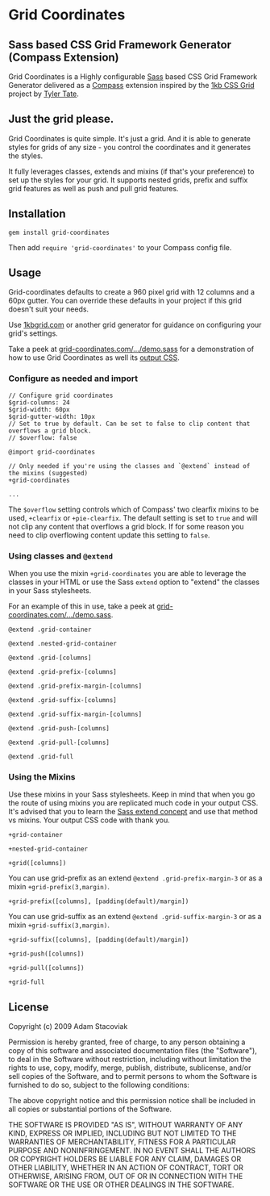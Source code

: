 # Grid Coordinates

## Sass based CSS Grid Framework Generator (Compass Extension)

Grid Coordinates is a Highly configurable [Sass](http://sass-lang.com/) based CSS Grid Framework Generator delivered as a [Compass](http://compass-style.org/) extension inspired by the [1kb CSS Grid](http://1kbgrid.com/) project by [Tyler Tate](http://twitter.com/tylertate).

## Just the grid please.

Grid Coordinates is quite simple. It's just a grid. And it is able to generate styles for grids of any size - you control the coordinates and it generates the styles.

It fully leverages classes, extends and mixins (if that's your preference) to set up the styles for your grid. It supports nested grids, prefix and suffix grid features as well as push and pull grid features.

## Installation

`gem install grid-coordinates`

Then add `require 'grid-coordinates'` to your Compass config file.

## Usage

Grid-coordinates defaults to create a 960 pixel grid with 12 columns and a 60px gutter. You can override these defaults in your project if this grid doesn't suit your needs.

Use [1kbgrid.com](http://1kbgrid.com) or another grid generator for guidance on configuring your grid's settings.

Take a peek at [grid-coordinates.com/.../demo.sass](https://github.com/adamstac/grid-coordinates.com/blob/master/themes/grid-coordinates/sass/demo.sass) for a demonstration of how to use Grid Coordinates as well its [output CSS](https://github.com/adamstac/grid-coordinates.com/blob/master/themes/grid-coordinates/public/grid-coordinates/css/demo.css).

### Configure as needed and import

    // Configure grid coordinates
    $grid-columns: 24
    $grid-width: 60px
    $grid-gutter-width: 10px
    // Set to true by default. Can be set to false to clip content that overflows a grid block.
    // $overflow: false
    
    @import grid-coordinates
    
    // Only needed if you're using the classes and `@extend` instead of the mixins (suggested)
    +grid-coordinates
    
    ...

The `$overflow` setting controls which of Compass' two clearfix mixins to be used, `+clearfix` or `+pie-clearfix`. The default setting is set to `true` and will not clip any content that overflows a grid block. If for some reason you need to clip overflowing content update this setting to `false`.

### Using classes and `@extend`

When you use the mixin `+grid-coordinates` you are able to leverage the classes in your HTML or use the Sass `extend` option to "extend" the classes in your Sass stylesheets.

For an example of this in use, take a peek at [grid-coordinates.com/.../demo.sass](https://github.com/adamstac/grid-coordinates.com/blob/master/themes/grid-coordinates/sass/demo.sass).

`@extend .grid-container`

`@extend .nested-grid-container`

`@extend .grid-[columns]`

`@extend .grid-prefix-[columns]`

`@extend .grid-prefix-margin-[columns]`

`@extend .grid-suffix-[columns]`

`@extend .grid-suffix-margin-[columns]`

`@extend .grid-push-[columns]`

`@extend .grid-pull-[columns]`

`@extend .grid-full`

### Using the Mixins

Use these mixins in your Sass stylesheets. Keep in mind that when you go the route of using mixins you are replicated much code in your output CSS. It's advised that you to learn the [Sass extend concept](http://sass-lang.com/docs/yardoc/file.SASS_REFERENCE.html#extend) and use that method vs mixins. Your output CSS code with thank you.

`+grid-container`

`+nested-grid-container`

`+grid([columns])`

You can use grid-prefix as an extend `@extend .grid-prefix-margin-3` or as a mixin `+grid-prefix(3,margin)`.

`+grid-prefix([columns], [padding(default)/margin])`

You can use grid-suffix as an extend `@extend .grid-suffix-margin-3` or as a mixin `+grid-suffix(3,margin)`.

`+grid-suffix([columns], [padding(default)/margin])`

`+grid-push([columns])`

`+grid-pull([columns])`

`+grid-full`

## License

Copyright (c) 2009 Adam Stacoviak

Permission is hereby granted, free of charge, to any person obtaining a copy of this software and associated documentation files (the "Software"), to deal in the Software without restriction, including without limitation the rights to use, copy, modify, merge, publish, distribute, sublicense, and/or sell copies of the Software, and to permit persons to whom the Software is furnished to do so, subject to the following conditions:

The above copyright notice and this permission notice shall be included in all copies or substantial portions of the Software.

THE SOFTWARE IS PROVIDED "AS IS", WITHOUT WARRANTY OF ANY KIND, EXPRESS OR IMPLIED, INCLUDING BUT NOT LIMITED TO THE WARRANTIES OF MERCHANTABILITY, FITNESS FOR A PARTICULAR PURPOSE AND NONINFRINGEMENT. IN NO EVENT SHALL THE AUTHORS OR COPYRIGHT HOLDERS BE LIABLE FOR ANY CLAIM, DAMAGES OR OTHER LIABILITY, WHETHER IN AN ACTION OF CONTRACT, TORT OR OTHERWISE, ARISING FROM, OUT OF OR IN CONNECTION WITH THE SOFTWARE OR THE USE OR OTHER DEALINGS IN THE SOFTWARE.